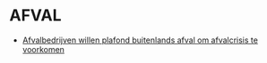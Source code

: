 # AFVAL

* [Afvalbedrijven willen plafond buitenlands afval om afvalcrisis te voorkomen](https://nos.nl/artikel/2295152-afvalbedrijven-willen-plafond-buitenlands-afval-om-afvalcrisis-te-voorkomen.html)
